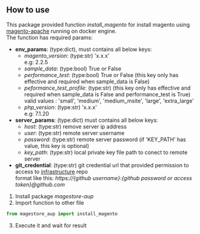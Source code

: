 ## How to use
This package provided function *install_magento* for install magento using [magento-apache](https://gitlab.com/general-oil/infrastructure/tree/master/Environment/Magento/DemoPortalApache) running on docker engine.  
The function has required params:
+ **env_params**: (type:dict), must contains all below keys:
  + *magento_version*: (type:str) 'x.x.x'  
  e.g: 2.2.5
  + *sample_data*: (type:bool) True or False
  + *performance_test*: (type:bool) True or False (this key only has effective and required when sample_data is False)
  + *peformance_test_profile*: (type:str) (this key only has effective and required when sample_data is False and performance_test is True) 
  valid values : 'small', 'medium', 'medium_msite', 'large', 'extra_large'
  + *php_version*: (type:str) 'x.x.x'  
  e.g: 7.1.20
+ **server_params**: (type:dict) must contains all below keys:
  + *host*: (type:str) remove server ip address
  + *user*: (type:str) remote server username
  + *password*: (type:str) remote server password (if 'KEY_PATH' has value, this key is optional)
  + *key_path*: (type:str) local private key file path to conect to remote server
+ **git_credential**: (type:str) git credential url that provided permission to access to [infrastructure](https://gitlab.com/general-oil/infrastructure) repo   
  format like this: *https://{github username}:{github password or access token}@github.com*  
1. Install package *magestore-aup*
2. Import function to other file
```python
from magestore_aup import install_magento
```
3. Execute it and wait for result
